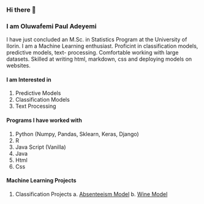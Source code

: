 ### Hi there 👋

<!--
**Olupaula/Olupaula** is a ✨ _special_ ✨ repository because its `README.md` (this file) appears on your GitHub profile.

Here are some ideas to get you started:

- 🔭 I’m currently working on ...
- 🌱 I’m currently learning ...
- 👯 I’m looking to collaborate on ...
- 🤔 I’m looking for help with ...
- 💬 Ask me about ...
- 📫 How to reach me: ...
- 😄 Pronouns: ...
- ⚡ Fun fact: ...
-->

### I am <b> Oluwafemi Paul Adeyemi</b>
<p> I have just concluded an M.Sc. in Statistics Program at the University of Ilorin.
I am a Machine Learning enthusiast. Proficint in classification models, predictive models, text-
processing. Comfortable working with large datasets. 
Skilled at writing html, markdown, css and deploying 
models on websites.</p>

#### I am Interested in
<p>
<ol>
<li> Predictive Models</li>
<li> Classification Models </li>
<li> Text Processing </li>
</ol>
</p>

#### Programs I have worked with 
1. Python (Numpy, Pandas, Sklearn, Keras, Django)
2. R
3. Java Script (Vanilla)
4. Java
5. Html
6. Css

#### Machine Learning Projects
1. Classification Projects
  a. [Absenteeism Model](https://www.kaggle.com/code/oluade111/absenteeism-notebook/edit/run/126582708)
  b. [Wine Model]()

